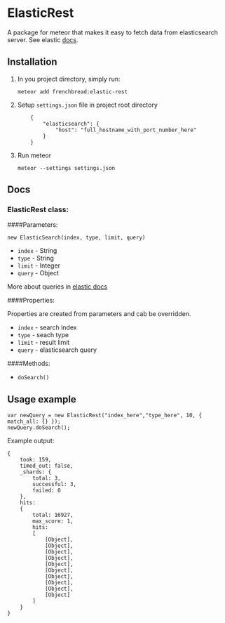 # ElasticRest

A package for meteor that makes it easy to fetch data from elasticsearch server.
See elastic [docs](https://www.elastic.co/guide/index.html).

## Installation

1. In you project directory, simply run:
    
    ```
    meteor add frenchbread:elastic-rest
    ```

2. Setup ```settings.json``` file in project root directory
    ```
        {
            "elasticsearch": {
                "host": "full_hostname_with_port_number_here"
            }
        }
    ```

3. Run meteor

    ```
    meteor --settings settings.json
    ```

## Docs
### ElasticRest class:

####Parameters:

    new ElasticSearch(index, type, limit, query)
    
* `index` - String
* `type`  - String
* `limit` - Integer
* `query` - Object

More about queries in [elastic docs](https://www.elastic.co/guide/en/elasticsearch/reference/1.6/query-dsl.html)

####Properties:

Properties are created from parameters and cab be overridden.

* `index` - search index
* `type`  - seach type
* `limit` - result limit
* `query` - elasticsearch query

####Methods:
* `doSearch()`

## Usage example


    var newQuery = new ElasticRest("index_here","type_here", 10, { match_all: {} });
    newQuery.doSearch();
    
Example output:
```
{
    took: 159,
    timed_out: false,
    _shards: {
        total: 3,
        successful: 3,
        failed: 0
    },
    hits:
    {
        total: 16927,
        max_score: 1,
        hits:
        [
            [Object],
            [Object],
            [Object],
            [Object],
            [Object],
            [Object],
            [Object],
            [Object],
            [Object],
            [Object]
        ]
    }
}
```
